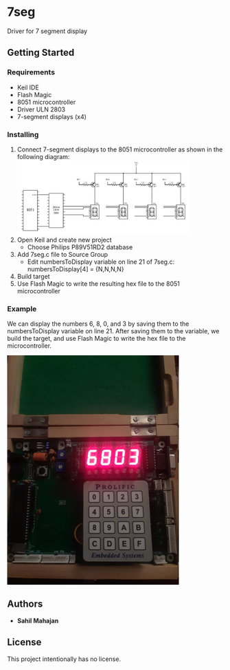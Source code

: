 # 7seg
Driver for 7 segment display

## Getting Started

### Requirements
* Keil IDE
* Flash Magic
* 8051 microcontroller
* Driver ULN 2803
* 7-segment displays (x4)

### Installing
1. Connect 7-segment displays to the 8051 microcontroller as shown in the following diagram:
   <img src="7seg_interfacing.png" width="400">
1. Open Keil and create new project
   * Choose Philips P89V51RD2 database
1. Add 7seg.c file to Source Group
   * Edit numbersToDisplay variable on line 21 of 7seg.c: numbersToDisplay[4] = {N,N,N,N} 
1. Build target
1. Use Flash Magic to write the resulting hex file to the 8051 microcontroller

### Example

We can display the numbers 6, 8, 0, and 3 by saving them to the numbersToDisplay variable on line 21.
  After saving them to the variable, we build the target, and use Flash Magic to write the hex file to the microcontroller.

<img src="7seg_pic.jpg" width="400">

## Authors

* **Sahil Mahajan**

## License

This project intentionally has no license.
